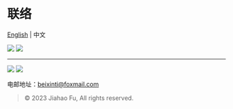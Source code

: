 # 联络
[English](https://github.com/beixinti/beixinti/blob/main/docs/contact.md) | 中文

[![](https://img.shields.io/badge/-微信-4CAF50.svg?style=for-the-badge&logo=wechat&logoColor=white)](https://user-images.githubusercontent.com/95170151/193442385-9aff9459-6589-4786-8b9e-2e7d91389e2d.jpg)
[![](https://img.shields.io/badge/-QQ-13A1E3.svg?style=for-the-badge&logo=tencentqq&logoColor=white)](https://qm.qq.com/cgi-bin/qm/qr?k=Y_RjBS4iz1RGN5oFs2_ZPsaVnd2THFao&noverify=0)

---

[![](https://img.shields.io/badge/-Telegram-03A9F4.svg?style=for-the-badge&logo=telegram&logoColor=white)](https://t.me/beixinti)
[![](https://img.shields.io/badge/-电邮-F44336.svg?style=for-the-badge&logo=gmail&logoColor=white)](mailto:beixinti@foxmail.com)

电邮地址：beixinti@foxmail.com

> © 2023 Jiahao Fu, All rights reserved.
